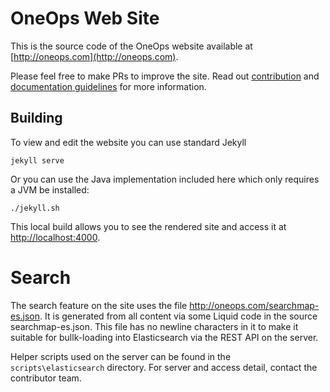 # OneOps Web Site

This is the source code of the OneOps website available at [http://oneops.com](http://oneops.com).

Please feel free to make PRs to improve the site. Read out [contribution](http://oneops.com/developer/contribution/)
and [documentation guidelines](http://oneops.com/developer/contribution/doc-guideline.html) for more information.

## Building

To view and edit the website you can use standard Jekyll

```
jekyll serve
```

Or you can use the Java implementation included here which only requires a JVM be installed:

```
./jekyll.sh
```

This local build allows you to see the rendered site and access it at
[http://localhost:4000](http://localhost:4000).

# Search

The search feature on the site uses the file http://oneops.com/searchmap-es.json. It is generated from all content
via some Liquid code in the source searchmap-es.json. This file has no newline characters in it to make it suitable
for bullk-loading into Elasticsearch via the REST API on the server.

Helper scripts used on the server can be found in the `scripts\elasticsearch` directory. For server and access
detail, contact the contributor team.


